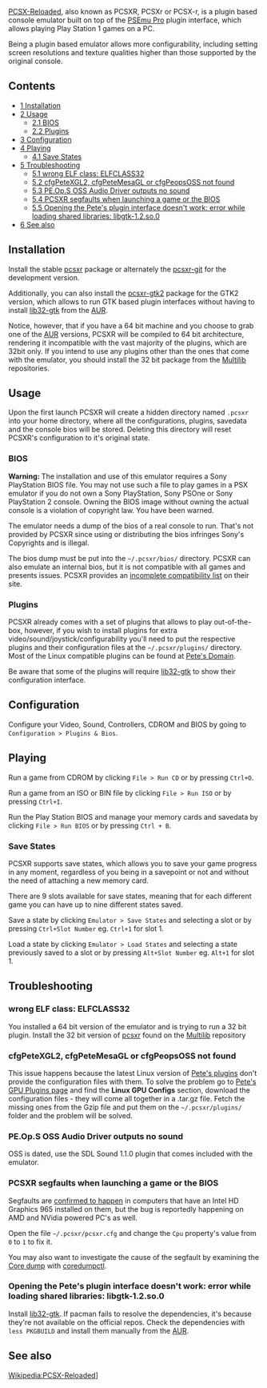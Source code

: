 [PCSX-Reloaded](https://pcsxr.codeplex.com/), also known as PCSXR, PCSXr or PCSX-r, is a plugin based console emulator built on top of the [PSEmu Pro](https://en.wikipedia.org/wiki/PSEmu_Pro) plugin interface, which allows playing Play Station 1 games on a PC.

Being a plugin based emulator allows more configurability, including setting screen resolutions and texture qualities higher than those supported by the original console.

## Contents

*   [1 Installation](#Installation)
*   [2 Usage](#Usage)
    *   [2.1 BIOS](#BIOS)
    *   [2.2 Plugins](#Plugins)
*   [3 Configuration](#Configuration)
*   [4 Playing](#Playing)
    *   [4.1 Save States](#Save_States)
*   [5 Troubleshooting](#Troubleshooting)
    *   [5.1 wrong ELF class: ELFCLASS32](#wrong_ELF_class:_ELFCLASS32)
    *   [5.2 cfgPeteXGL2, cfgPeteMesaGL or cfgPeopsOSS not found](#cfgPeteXGL2.2C_cfgPeteMesaGL_or_cfgPeopsOSS_not_found)
    *   [5.3 PE.Op.S OSS Audio Driver outputs no sound](#PE.Op.S_OSS_Audio_Driver_outputs_no_sound)
    *   [5.4 PCSXR segfaults when launching a game or the BIOS](#PCSXR_segfaults_when_launching_a_game_or_the_BIOS)
    *   [5.5 Opening the Pete's plugin interface doesn't work: error while loading shared libraries: libgtk-1.2.so.0](#Opening_the_Pete.27s_plugin_interface_doesn.27t_work:_error_while_loading_shared_libraries:_libgtk-1.2.so.0)
*   [6 See also](#See_also)

## Installation

Install the stable [pcsxr](https://www.archlinux.org/packages/?name=pcsxr) package or alternately the [pcsxr-git](https://aur.archlinux.org/packages/pcsxr-git/) for the development version.

Additionally, you can also install the [pcsxr-gtk2](https://aur.archlinux.org/packages/pcsxr-gtk2/) package for the GTK2 version, which allows to run GTK based plugin interfaces without having to install [lib32-gtk](https://aur.archlinux.org/packages/lib32-gtk/) from the [AUR](/index.php/AUR "AUR").

Notice, however, that if you have a 64 bit machine and you choose to grab one of the [AUR](/index.php/AUR "AUR") versions, PCSXR will be compiled to 64 bit architecture, rendering it incompatible with the vast majority of the plugins, which are 32bit only. If you intend to use any plugins other than the ones that come with the emulator, you should install the 32 bit package from the [Multilib](/index.php/Multilib "Multilib") repositories.

## Usage

Upon the first launch PCSXR will create a hidden directory named `.pcsxr` into your home directory, where all the configurations, plugins, savedata and the console bios will be stored. Deleting this directory will reset PCSXR's configuration to it's original state.

### BIOS

**Warning:** The installation and use of this emulator requires a Sony PlayStation BIOS file. You may not use such a file to play games in a PSX emulator if you do not own a Sony PlayStation, Sony PSOne or Sony PlayStation 2 console. Owning the BIOS image without owning the actual console is a violation of copyright law. You have been warned.

The emulator needs a dump of the bios of a real console to run. That's not provided by PCSXR since using or distributing the bios infringes Sony's Copyrights and is illegal.

The bios dump must be put into the `~/.pcsxr/bios/` directory.
PCSXR can also emulate an internal bios, but it is not compatible with all games and presents issues. PCSXR provides an [incomplete compatibility list](https://pcsxr.codeplex.com/wikipage?title=PCSX-Reloaded%20incomplete%20HLE%20compatibility%20list&referringTitle=Documentation) on their site.

### Plugins

PCSXR already comes with a set of plugins that allows to play out-of-the-box, however, if you wish to install plugins for extra video/sound/joystick/configurability you'll need to put the respective plugins and their configuration files at the `~/.pcsxr/plugins/` directory. Most of the Linux compatible plugins can be found at [Pete's Domain](http://www.pbernert.com/index.htm).

Be aware that some of the plugins will require [lib32-gtk](https://aur.archlinux.org/packages/lib32-gtk/) to show their configuration interface.

## Configuration

Configure your Video, Sound, Controllers, CDROM and BIOS by going to `Configuration > Plugins & Bios`.

## Playing

Run a game from CDROM by clicking `File > Run CD` or by pressing `Ctrl+O`.

Run a game from an ISO or BIN file by clicking `File > Run ISO` or by pressing `Ctrl+I`.

Run the Play Station BIOS and manage your memory cards and savedata by clicking `File > Run BIOS` or by pressing `Ctrl + B`.

### Save States

PCSXR supports save states, which allows you to save your game progress in any moment, regardless of you being in a savepoint or not and without the need of attaching a new memory card.

There are 9 slots available for save states, meaning that for each different game you can have up to nine different states saved.

Save a state by clicking `Emulator > Save States` and selecting a slot or by pressing `Ctrl+Slot Number` eg. `Ctrl+1` for slot 1.

Load a state by clicking `Emulator > Load States` and selecting a state previously saved to a slot or by pressing `Alt+Slot Number` eg. `Alt+1` for slot 1.

## Troubleshooting

### wrong ELF class: ELFCLASS32

You installed a 64 bit version of the emulator and is trying to run a 32 bit plugin. Install the 32 bit version of [pcsxr](https://www.archlinux.org/packages/?name=pcsxr) found on the [Multilib](/index.php/Multilib "Multilib") repository

### cfgPeteXGL2, cfgPeteMesaGL or cfgPeopsOSS not found

This issue happens because the latest Linux version of [Pete's plugins](http://www.pbernert.com/html/gpu.htm) don't provide the configuration files with them. To solve the problem go to [Pete's GPU Plugins page](http://www.pbernert.com/html/gpu.htm) and find the **Linux GPU Configs** section, download the configuration files - they will come all together in a .tar.gz file. Fetch the missing ones from the Gzip file and put them on the `~/.pcsxr/plugins/` folder and the problem will be solved.

### PE.Op.S OSS Audio Driver outputs no sound

OSS is dated, use the SDL Sound 1.1.0 plugin that comes included with the emulator.

### PCSXR segfaults when launching a game or the BIOS

Segfaults are [confirmed to happen](https://bbs.archlinux.org/viewtopic.php?pid=1742975) in computers that have an Intel HD Graphics 965 installed on them, but the bug is reportedly happening on AMD and NVidia powered PC's as well.

Open the file `~/.pcsxr/pcsxr.cfg` and change the `Cpu` property's value from `0` to `1` to fix it.

You may also want to investigate the cause of the segfault by examining the [Core dump](/index.php/Core_dump "Core dump") with [coredumpctl](https://wiki.archlinux.org/index.php/Core_dump#Examining_a_core_dump).

### Opening the Pete's plugin interface doesn't work: error while loading shared libraries: libgtk-1.2.so.0

Install [lib32-gtk](https://aur.archlinux.org/packages/lib32-gtk/). If pacman fails to resolve the dependencies, it's because they're not available on the official repos. Check the dependencies with `less PKGBUILD` and install them manually from the [AUR](/index.php/AUR "AUR").

## See also

[Wikipedia:PCSX-Reloaded](https://en.wikipedia.org/wiki/PCSX-Reloaded "wikipedia:PCSX-Reloaded")]